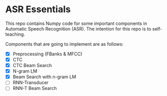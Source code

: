 # ASR Essentials

This repo contains Numpy code for some important components in Automatic Speech Recognition (ASR). The intention for this repo is to self-teaching.

Components that are going to implement are as follows:

- [x] Preprocessing (FBanks & MFCC)
- [x] CTC
- [x] CTC Beam Search
- [x] N-gram LM
- [x] Beam Search with n-gram LM
- [ ] RNN-Transducer
- [ ] RNN-T Beam Search